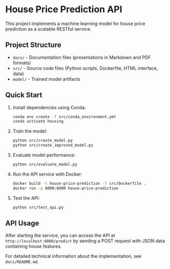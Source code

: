 # House Price Prediction API

This project implements a machine learning model for house price prediction as a scalable RESTful service.

## Project Structure

- `docs/` - Documentation files (presentations in Markdown and PDF formats)
- `src/` - Source code files (Python scripts, Dockerfile, HTML interface, data)
- `model/` - Trained model artifacts

## Quick Start

1. Install dependencies using Conda:
   ```bash
   conda env create -f src/conda_environment.yml
   conda activate housing
   ```

2. Train the model:
   ```bash
   python src/create_model.py
   python src/create_improved_model.py
   ```

3. Evaluate model performance:
   ```bash
   python src/evaluate_model.py
   ```

4. Run the API service with Docker:
   ```bash
   docker build -t house-price-prediction -f src/Dockerfile .
   docker run -p 8000:8000 house-price-prediction
   ```

5. Test the API:
   ```bash
   python src/test_api.py
   ```

## API Usage

After starting the service, you can access the API at `http://localhost:8000/predict` by sending a POST request with JSON data containing house features.

For detailed technical information about the implementation, see `docs/README.md`.